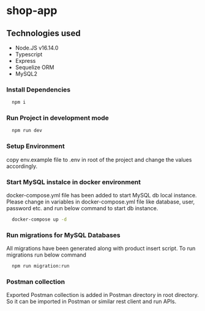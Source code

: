 # shop-app

## Technologies used

- Node.JS v16.14.0
- Typescript
- Express
- Sequelize ORM
- MySQL2

### Install Dependencies

```sh
  npm i
```

### Run Project in development mode

```sh
  npm run dev
```

### Setup Environment

copy env.example file to .env in root of the project and change the values accordingly.

### Start MySQL instalce in docker environment

docker-compose.yml file has been added to start MySQL db local instance.
Please change in variables in docker-compose.yml file like database, user, password etc.
and run below command to start db instance.
```sh
  docker-compose up -d
```

### Run migrations for MySQL Databases
All migrations have been generated along with product insert script.
To run migrations run below command

```sh
  npm run migration:run
```

### Postman collection
Exported Postman collection is added in Postman directory in root directory.
So it can be imported in Postman or similar rest client and run APIs.

